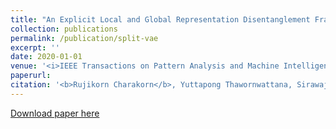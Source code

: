 ```yaml
---
title: "An Explicit Local and Global Representation Disentanglement Framework with Applications in Deep Clustering and Unsupervised Object Detection"
collection: publications
permalink: /publication/split-vae
excerpt: ''
date: 2020-01-01
venue: '<i>IEEE Transactions on Pattern Analysis and Machine Intelligence</i> (<b>TPAMI</b>). <b><i>Under review</i></b>'	
paperurl: 
citation: '<b>Rujikorn Charakorn</b>, Yuttapong Thawornwattana, Sirawaj Itthipuripat, Nick Pawlowski, Poramate Manoonpong, and Nat Dilokthanakul'
---
```



[Download paper here](https://arxiv.org/abs/2001.08957)

<!-- Recommended citation: Your Name, You. (2009). "Paper Title Number 1." <i>Journal 1</i>. 1(1).

Test markdown equation

<center><img src="https://tex.s2cms.ru/svg/%5Cbegin%7Balign%7D%0Ax_%7B1%2C2%7D%20%26%3D%20%7B-b%5Cpm%5Csqrt%7Bb%5E2%20-%204ac%7D%20%5Cover%202a%7D%20%5Cnonumber%20%5C%5C%0Az_l%20%26%3D%20z_%7Blocal%7D.%20%5Cnonumber%0A%5Cend%7Balign%7D" alt="\begin{align}
x_{1,2} &amp;= {-b\pm\sqrt{b^2 - 4ac} \over 2a} \nonumber \\
z_l &amp;= z_{local}. \nonumber
\end{align}" /></center> -->